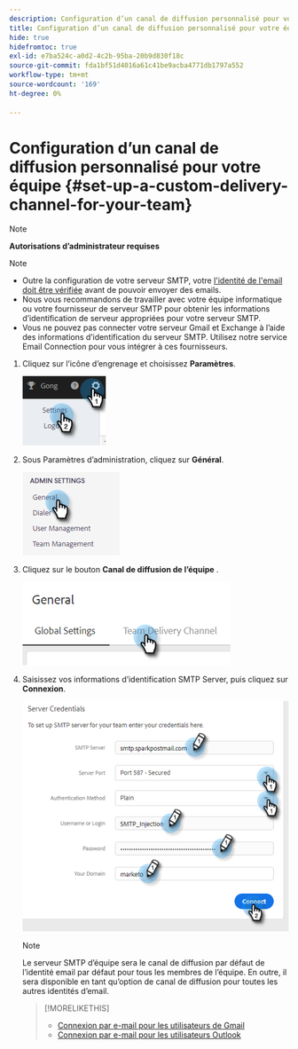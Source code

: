 ```yaml
---
description: Configuration d’un canal de diffusion personnalisé pour votre équipe - Documents Marketo - Documentation du produit
title: Configuration d’un canal de diffusion personnalisé pour votre équipe
hide: true
hidefromtoc: true
exl-id: e7ba524c-a0d2-4c2b-95ba-20b9d830f18c
source-git-commit: fda1bf51d4016a61c41be9acba4771db1797a552
workflow-type: tm+mt
source-wordcount: '169'
ht-degree: 0%

---
```


# Configuration d’un canal de diffusion personnalisé pour votre équipe {#set-up-a-custom-delivery-channel-for-your-team}

>[!NOTE]
>
>**Autorisations d’administrateur requises**

>[!NOTE]
>
>* Outre la configuration de votre serveur SMTP, votre [l&#39;identité de l&#39;email doit être vérifiée](/help/marketo/product-docs/marketo-sales-insight/actions/getting-started/email-settings/verify-your-email.md) avant de pouvoir envoyer des emails.
>* Nous vous recommandons de travailler avec votre équipe informatique ou votre fournisseur de serveur SMTP pour obtenir les informations d’identification de serveur appropriées pour votre serveur SMTP.
>* Vous ne pouvez pas connecter votre serveur Gmail et Exchange à l’aide des informations d’identification du serveur SMTP. Utilisez notre service Email Connection pour vous intégrer à ces fournisseurs.


1. Cliquez sur l’icône d’engrenage et choisissez **Paramètres**.

   ![](assets/set-up-a-custom-delivery-channel-for-your-team-1.png)

1. Sous Paramètres d’administration, cliquez sur **Général**.

   ![](assets/set-up-a-custom-delivery-channel-for-your-team-2.png)

1. Cliquez sur le bouton **Canal de diffusion de l’équipe** .

   ![](assets/set-up-a-custom-delivery-channel-for-your-team-3.png)

1. Saisissez vos informations d’identification SMTP Server, puis cliquez sur **Connexion**.

   ![](assets/set-up-a-custom-delivery-channel-for-your-team-4.png)

   >[!NOTE]
   >
   >Le serveur SMTP d’équipe sera le canal de diffusion par défaut de l’identité email par défaut pour tous les membres de l’équipe. En outre, il sera disponible en tant qu’option de canal de diffusion pour toutes les autres identités d’email.

   >[!MORELIKETHIS]
   >
   >* [Connexion par e-mail pour les utilisateurs de Gmail](/help/marketo/product-docs/marketo-sales-connect/email-plugins/gmail/email-connection-for-gmail-users.md)
   >* [Connexion par e-mail pour les utilisateurs Outlook](/help/marketo/product-docs/marketo-sales-connect/email-plugins/msc-for-outlook/email-connection-for-outlook-users.md)

